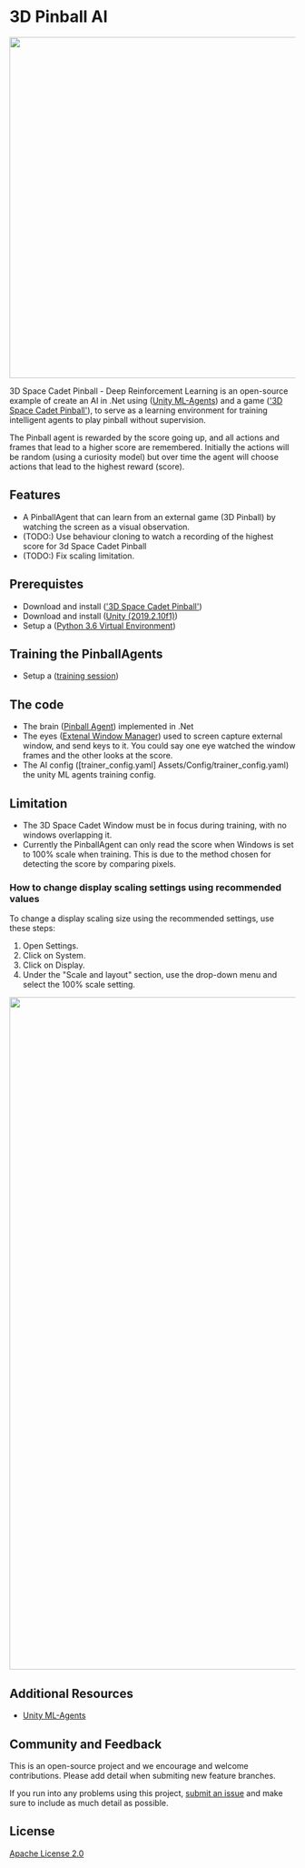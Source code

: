 # 3D Pinball AI
<img src="Docs/Pinball.png" align="middle" width="600"/>

3D Space Cadet Pinball - Deep Reinforcement Learning is an open-source
example of create an AI in .Net using ([Unity ML-Agents](https://github.com/Unity-Technologies/ml-agents)) and a game (['3D Space Cadet Pinball'](https://www.groovypost.com/howto/windows-7-3d-pinball-space-cadet-game/)), to serve as a learning environment for
training intelligent agents to play pinball without supervision.

The Pinball agent is rewarded by the score going up, and all actions and frames that lead to a higher score are remembered. Initially the actions will be random (using a curiosity model) but over time the agent will choose actions that lead to the highest reward (score).

## Features
- A PinballAgent that can learn from an external game (3D Pinball) by watching the screen as a visual observation.
- (TODO:) Use behaviour cloning to watch a recording of the highest score for 3d Space Cadet Pinball
- (TODO:) Fix scaling limitation.

## Prerequistes
- Download and install (['3D Space Cadet Pinball'](https://www.groovypost.com/howto/windows-7-3d-pinball-space-cadet-game/))
- Download and install ([Unity (2019.2.10f1)](https://unity3d.com/get-unity/download))
- Setup a ([Python 3.6 Virtual Environment](Docs/Using-Virtual-Environment.md))

## Training the PinballAgents
- Setup a ([training session](Docs/Training-ML-Agents.md))

## The code
- The brain ([Pinball Agent](Assets/Scripts/PinballAgent.cs)) implemented in .Net
- The eyes ([Extenal Window Manager](Assets/Scripts/ExtenalWindowManager.cs)) used to screen capture external window, and send keys to it. You could say one eye watched the window frames and the other looks at the score.
- The AI config ([trainer_config.yaml] Assets/Config/trainer_config.yaml) the unity ML agents training config.

## Limitation
- The 3D Space Cadet Window must be in focus during training, with no windows overlapping it.
- Currently the PinballAgent can only read the score when Windows is set to 100% scale when training. 
This is due to the method chosen for detecting the score by comparing pixels.

### How to change display scaling settings using recommended values
To change a display scaling size using the recommended settings, use these steps:
1. Open Settings.
2. Click on System.
3. Click on Display.
4. Under the "Scale and layout" section, use the drop-down menu and select the 100% scale setting.
<img src="Docs/change-scaling-settings-windos-10.jpg" align="middle" width="1183"/>

## Additional Resources
* [Unity ML-Agents](https://github.com/Unity-Technologies/ml-agents)

## Community and Feedback

This is an open-source project and we encourage and welcome
contributions. Please add detail when submiting new feature branches.

If you run into any problems using this project,
[submit an issue](https://github.com/ElliotWood/3DPinballAI/issues) and
make sure to include as much detail as possible.

## License
[Apache License 2.0](LICENSE)


